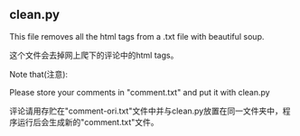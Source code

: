 ## clean.py

This file removes all the html tags from a .txt file with beautiful soup.

这个文件会去掉网上爬下的评论中的html tags。



Note that(注意):

Please store your comments in "comment.txt" and put it with clean.py

评论请用存贮在"comment-ori.txt"文件中并与clean.py放置在同一文件夹中，程序运行后会生成新的"comment.txt"文件。